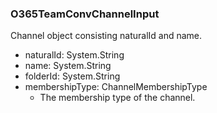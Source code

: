 ### O365TeamConvChannelInput
Channel object consisting naturalId and name.

- naturalId: System.String
- name: System.String
- folderId: System.String
- membershipType: ChannelMembershipType
  - The membership type of the channel.
